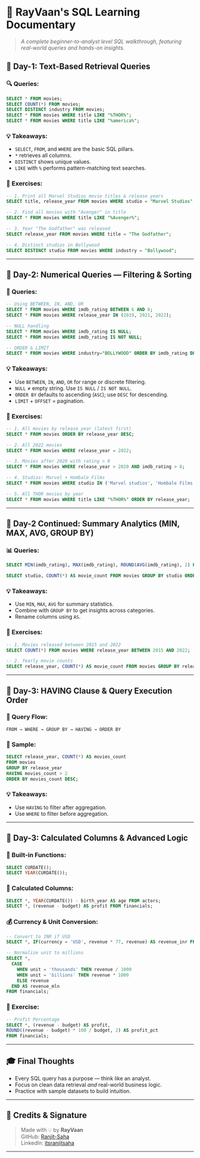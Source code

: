 
# 🚀 RayVaan's SQL Learning Documentary

 
> _A complete beginner-to-analyst level SQL walkthrough, featuring real-world queries and hands-on insights._



## 📅 Day-1: Text-Based Retrieval Queries

### 🔍 Queries:
```sql
SELECT * FROM movies;
SELECT COUNT(*) FROM movies;
SELECT DISTINCT industry FROM movies;
SELECT * FROM movies WHERE title LIKE "%THOR%";
SELECT * FROM movies WHERE title LIKE "%america%";
```

### 💡 Takeaways:
- `SELECT`, `FROM`, and `WHERE` are the basic SQL pillars.
- `*` retrieves all columns.
- `DISTINCT` shows unique values.
- `LIKE` with `%` performs pattern-matching text searches.

### 🧠 Exercises:
```sql
-- 1. Print all Marvel Studios movie titles & release years
SELECT title, release_year FROM movies WHERE studio = "Marvel Studios";

-- 2. Find all movies with "Avenger" in title
SELECT * FROM movies WHERE title LIKE "%Avenger%";

-- 3. Year "The Godfather" was released
SELECT release_year FROM movies WHERE title = "The Godfather";

-- 4. Distinct studios in Bollywood
SELECT DISTINCT studio FROM movies WHERE industry = "Bollywood";
```

---

## 📅 Day-2: Numerical Queries — Filtering & Sorting

### 🔢 Queries:
```sql
-- Using BETWEEN, IN, AND, OR
SELECT * FROM movies WHERE imdb_rating BETWEEN 6 AND 8;
SELECT * FROM movies WHERE release_year IN (2019, 2021, 2022);

-- NULL handling
SELECT * FROM movies WHERE imdb_rating IS NULL;
SELECT * FROM movies WHERE imdb_rating IS NOT NULL;

-- ORDER & LIMIT
SELECT * FROM movies WHERE industry="BOLLYWOOD" ORDER BY imdb_rating DESC LIMIT 3;
```

### 💡 Takeaways:
- Use `BETWEEN`, `IN`, `AND`, `OR` for range or discrete filtering.
- `NULL` ≠ empty string. Use `IS NULL` / `IS NOT NULL`.
- `ORDER BY` defaults to ascending (`ASC`); use `DESC` for descending.
- `LIMIT` + `OFFSET` = pagination.

### 🧠 Exercises:
```sql
-- 1. All movies by release_year (latest first)
SELECT * FROM movies ORDER BY release_year DESC;

-- 2. All 2022 movies
SELECT * FROM movies WHERE release_year = 2022;

-- 3. Movies after 2020 with rating > 8
SELECT * FROM movies WHERE release_year > 2020 AND imdb_rating > 8;

-- 4. Studios: Marvel + Hombale Films
SELECT * FROM movies WHERE studio IN ('Marvel studios', 'Hombale Films');

-- 5. All THOR movies by year
SELECT * FROM movies WHERE title LIKE "%THOR%" ORDER BY release_year;
```

---

## 📅 Day-2 Continued: Summary Analytics (MIN, MAX, AVG, GROUP BY)

### 📊 Queries:
```sql
SELECT MIN(imdb_rating), MAX(imdb_rating), ROUND(AVG(imdb_rating), 2) FROM movies WHERE industry = 'Bollywood';

SELECT studio, COUNT(*) AS movie_count FROM movies GROUP BY studio ORDER BY movie_count DESC;
```

### 💡 Takeaways:
- Use `MIN`, `MAX`, `AVG` for summary statistics.
- Combine with `GROUP BY` to get insights across categories.
- Rename columns using `AS`.

### 🧠 Exercises:
```sql
-- 1. Movies released between 2015 and 2022
SELECT COUNT(*) FROM movies WHERE release_year BETWEEN 2015 AND 2022;

-- 2. Yearly movie counts
SELECT release_year, COUNT(*) AS movie_count FROM movies GROUP BY release_year ORDER BY release_year DESC;
```

---

## 📅 Day-3: HAVING Clause & Query Execution Order

### 📌 Query Flow:  
`FROM → WHERE → GROUP BY → HAVING → ORDER BY`

### 🧠 Sample:
```sql
SELECT release_year, COUNT(*) AS movies_count
FROM movies
GROUP BY release_year
HAVING movies_count > 2
ORDER BY movies_count DESC;
```

### 💡 Takeaways:
- Use `HAVING` to filter after aggregation.
- Use `WHERE` to filter before aggregation.

---

## 📅 Day-3: Calculated Columns & Advanced Logic

### 📅 Built-in Functions:
```sql
SELECT CURDATE();
SELECT YEAR(CURDATE());
```

### 📐 Calculated Columns:
```sql
SELECT *, YEAR(CURDATE()) - birth_year AS age FROM actors;
SELECT *, (revenue - budget) AS profit FROM financials;
```

### 💰 Currency & Unit Conversion:
```sql
-- Convert to INR if USD
SELECT *, IF(currency = 'USD', revenue * 77, revenue) AS revenue_inr FROM financials;

-- Normalize unit to millions
SELECT *,
  CASE
    WHEN unit = 'thousands' THEN revenue / 1000
    WHEN unit = 'billions' THEN revenue * 1000
    ELSE revenue
  END AS revenue_mln
FROM financials;
```

### 🧠 Exercise:
```sql
-- Profit Percentage
SELECT *, (revenue - budget) AS profit,
ROUND((revenue - budget) * 100 / budget, 2) AS profit_pct
FROM financials;
```

---

## 🎓 Final Thoughts

- Every SQL query has a purpose — think like an analyst.
- Focus on clean data retrieval *and* real-world business logic.
- Practice with sample datasets to build intuition.

---

## 🧾 Credits & Signature

> Made with 💡 by **RayVaan**  
> GitHub: [Ranjit-Saha](https://github.com/Ranjit-Saha)  
> LinkedIn: [itsranjitsaha](https://www.linkedin.com/in/itsranjitsaha)

---

